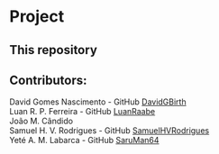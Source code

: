 # Project


## This repository 


## Contributors:
David Gomes Nascimento - GitHub [DavidGBirth](https://github.com/DavidGBirth)\
Luan R. P. Ferreira - GitHub [LuanRaabe](https://github.com/LuanRaabe)\
João M. Cândido\
Samuel H. V. Rodrigues - GitHub [SamuelHVRodrigues](https://github.com/SamuelHVRodrigues)\
Yeté A. M. Labarca - GitHub [SaruMan64](https://github.com/SaruMan64)
